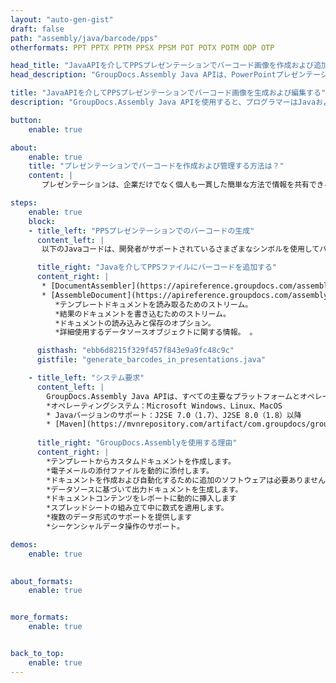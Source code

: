 ```yaml
---
layout: "auto-gen-gist"
draft: false
path: "assembly/java/barcode/pps"
otherformats: PPT PPTX PPTM PPSX PPSM POT POTX POTM ODP OTP 

head_title: "JavaAPIを介してPPSプレゼンテーションでバーコード画像を作成および追加する"
head_description: "GroupDocs.Assembly Java APIは、PowerPointプレゼンテーション（PPT、PPTX、PPTM、PPS、PPSX、PPSM、POT、およびODP）ファイル内でのバーコード画像の作成と追加をサポートします."

title: "JavaAPIを介してPPSプレゼンテーションでバーコード画像を生成および編集する"
description: "GroupDocs.Assembly Java APIを使用すると、プログラマーはJavaおよびJSPアプリ内のPPS PowerPointプレゼンテーションでバーコード画像を生成、編集、および挿入できます。."

button:
    enable: true

about:
    enable: true
    title: "プレゼンテーションでバーコードを作成および管理する方法は？"
    content: |
       プレゼンテーションは、企業だけでなく個人も一貫した簡単な方法で情報を共有できる優れたコミュニケーション手段です。バーコードは現在、製品の識別、自動車部品の追跡、在庫および在庫管理など、いくつかの重要なタスクを管理するために世界中で非常に一般的に使用されています。 GroupDocs.Assembly Java APIを使用すると、ソフトウェアプログラマーは、わずか数行のコードでプレゼンテーションドキュメント内にバーコードを簡単に作成して挿入できます。 PPT、PPTX、PPTM、PPS、PPSX、PPSM、POT、POTX、POTM、ODPなどのいくつかのプレゼンテーションファイル形式をサポートしています。サードパーティのアプリケーションやMicrosoftOfficeをデバイスにインストールせずにアプリケーションを実行できるようにすることで、開発者の作業が容易になります。前景色と後色の設定、フォント設定、バーコード画像のスケーリング、バーコードテキストの調整、バーコード画像の解像度の設定など、プレゼンテーションのスライドでバーコードをカスタマイズするためのいくつかの高度な機能をサポートしています。 

steps:
    enable: true
    block:
    - title_left: "PPSプレゼンテーションでのバーコードの生成"
      content_left: |
       以下のJavaコードは、開発者がサポートされているさまざまなシンボルを使用してバーコードイメージを生成し、非常に少ない労力とコストでMicrosoft PowerPointPPSプレゼンテーションスライドに追加する方法を説明しています。 

      title_right: "Javaを介してPPSファイルにバーコードを追加する"
      content_right: |
       * [DocumentAssembler](https://apireference.groupdocs.com/assembly/java/com.groupdocs.assembly/DocumentAssembler）のインスタンスを作成します 
       * [AssembleDocument](https://apireference.groupdocs.com/assembly/java/com.groupdocs.assembly/DocumentAssembler#assembleDocument-java.io.InputStream-java.io.OutputStream-com.groupdocs.assembly.DataSourceInfo) を呼び出します。次のパラメータを使用するメソッド
          *テンプレートドキュメントを読み取るためのストリーム。
          *結果のドキュメントを書き込むためのストリーム。
          *ドキュメントの読み込みと保存のオプション。
          *詳細使用するデータソースオブジェクトに関する情報。 。

      gisthash: "ebb6d8215f329f457f843e9a9fc48c9c"
      gistfile: "generate_barcodes_in_presentations.java"

    - title_left: "システム要求"
      content_left: |
        GroupDocs.Assembly Java APIは、すべての主要なプラットフォームとオペレーティングシステムでサポートされています。 Microsoft Word、Excel、PowerPoint、Outlook、OpenOffice、その他50以上の形式でドキュメントを生成できます。完全なシステム要件ガイドについては、[システム要件](https://docs.groupdocs.com/assembly/java/system-requirements/）にアクセスしてください。以下のコードを実行する前に、次の前提条件がインストールされていることを確認してください。システム：
        *オペレーティングシステム：Microsoft Windows、Linux、MacOS
        * Javaバージョンのサポート：J2SE 7.0（1.7）、J2SE 8.0（1.8）以降
        * [Maven](https://mvnrepository.com/artifact/com.groupdocs/groupdocs-assembly/）から最新バージョンのGroupDocs.AssemblyJavaAPIを入手します。
        
      title_right: "GroupDocs.Assemblyを使用する理由"
      content_right: |
        *テンプレートからカスタムドキュメントを作成します。
        *電子メールの添付ファイルを動的に添付します。
        *ドキュメントを作成および自動化するために追加のソフトウェアは必要ありません。
        *データソースに基づいて出力ドキュメントを生成します。
        *ドキュメントコンテンツをレポートに動的に挿入します
        *スプレッドシートの組み立て中に数式を適用します。
        *複数のデータ形式のサポートを提供します
        *シーケンシャルデータ操作のサポート。 

demos:
    enable: true
        

about_formats:
    enable: true


more_formats:
    enable: true


back_to_top:
    enable: true
---
```

